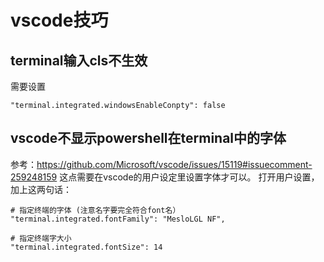 # vscode技巧

## terminal输入cls不生效

需要设置
```text
"terminal.integrated.windowsEnableConpty": false
```

## vscode不显示powershell在terminal中的字体

参考：https://github.com/Microsoft/vscode/issues/15119#issuecomment-259248159
这点需要在vscode的用户设定里设置字体才可以。
打开用户设置，加上这两句话：
```text
# 指定终端的字体 (注意名字要完全符合font名）
"terminal.integrated.fontFamily": "MesloLGL NF",

# 指定终端字大小
"terminal.integrated.fontSize": 14
```